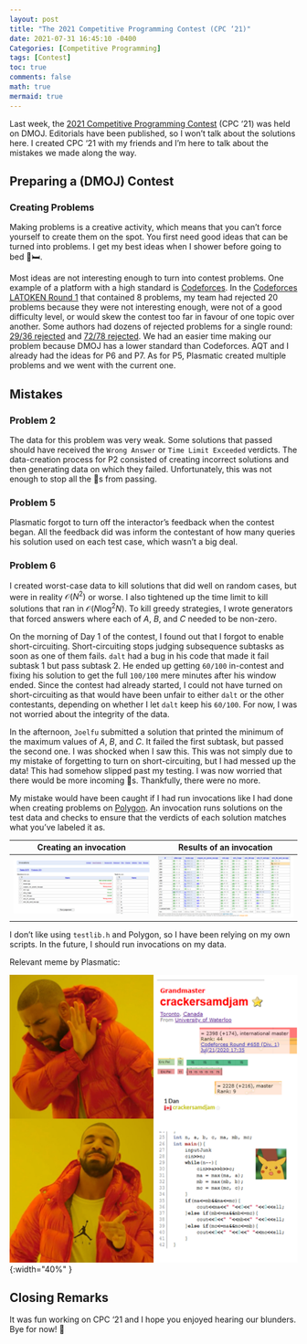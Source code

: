```yaml
---
layout: post
title: "The 2021 Competitive Programming Contest (CPC ‘21)"
date: 2021-07-31 16:45:10 -0400
Categories: [Competitive Programming]
tags: [Contest]
toc: true
comments: false
math: true
mermaid: true
---
```


Last week, the [2021 Competitive Programming Contest](https://dmoj.ca/contest/cpc21c1) (CPC ‘21) was held on DMOJ. Editorials have been published, so I won’t talk about the solutions here. I created CPC ‘21 with my friends and I’m here to talk about the mistakes we made along the way.

## Preparing a (DMOJ) Contest

### Creating Problems

Making problems is a creative activity, which means that you can’t force yourself to create them on the spot. You first need good ideas that can be turned into problems. I get my best ideas when I shower before going to bed 🚿🛏️.

Most ideas are not interesting enough to turn into contest problems. One example of a platform with a high standard is [Codeforces](https://codeforces.com/). In the [Codeforces LATOKEN Round 1](https://codeforces.com/blog/entry/91617) that contained 8 problems, my team had rejected 20 problems because they were not interesting enough, were not of a good difficulty level, or would skew the contest too far in favour of one topic over another. Some authors had dozens of rejected problems for a single round: [29/36 rejected](https://codeforces.com/blog/entry/87884) and [72/78 rejected](https://codeforces.com/blog/entry/79974). We had an easier time making our problem because DMOJ has a lower standard than Codeforces. AQT and I already had the ideas for P6 and P7. As for P5, Plasmatic created multiple problems and we went with the current one.

## Mistakes

### Problem 2

The data for this problem was very weak. Some solutions that passed should have received the `Wrong Answer` or `Time Limit Exceeded` verdicts. The data-creation process for P2 consisted of creating incorrect solutions and then generating data on which they failed. Unfortunately, this was not enough to stop all the 🧀s from passing.

### Problem 5

Plasmatic forgot to turn off the interactor’s feedback when the contest began. All the feedback did was inform the contestant of how many queries his solution used on each test case, which wasn’t a big deal.

### Problem 6

I created worst-case data to kill solutions that did well on random cases, but were in reality $\mathcal{O}(N^2)$ or worse. I also tightened up the time limit to kill solutions that ran in $\mathcal{O}(N \log^2 N)$. To kill greedy strategies, I wrote generators that forced answers where each of $A$, $B$, and $C$ needed to be non-zero.

On the morning of Day 1 of the contest, I found out that I forgot to enable short-circuiting. Short-circuiting stops judging subsequence subtasks as soon as one of them fails. `dalt` had a bug in his code that made it fail subtask 1 but pass subtask 2. He ended up getting `60/100` in-contest and fixing his solution to get the full `100/100` mere minutes after his window ended. Since the contest had already started, I could not have turned on short-circuiting as that would have been unfair to either `dalt` or the other contestants, depending on whether I let `dalt` keep his `60/100`. For now, I was not worried about the integrity of the data.

In the afternoon, `Joelfu` submitted a solution that printed the minimum of the maximum values of $A$, $B$, and $C$. It failed the first subtask, but passed the second one. I was shocked when I saw this. This was not simply due to my mistake of forgetting to turn on short-circuiting, but I had messed up the data! This had somehow slipped past my testing. I was now worried that there would be more incoming 🧀s. Thankfully, there were no more.

My mistake would have been caught if I had run invocations like I had done when creating problems on [Polygon](https://polygon.codeforces.com/). An invocation runs solutions on the test data and checks to ensure that the verdicts of each solution matches what you’ve labeled it as.

| Creating an invocation | Results of an invocation |
| - | - |
| ![a](/assets/img/content/cpc-21/invocation1.png) | ![a](/assets/img/content/cpc-21/invocation2.png) |

I don’t like using `testlib.h` and Polygon, so I have been relying on my own scripts. In the future, I should run invocations on my data.

Relevant meme by Plasmatic:

![meme](/assets/img/content/cpc-21/meme.png){:width="40%" }

## Closing Remarks

It was fun working on CPC ‘21 and I hope you enjoyed hearing our blunders. Bye for now! 👋



